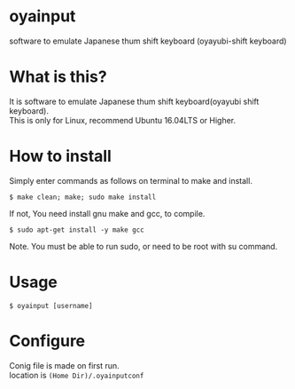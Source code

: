 # oyainput
software to emulate Japanese thum shift keyboard (oyayubi-shift keyboard)


# What is this?
It is software to emulate Japanese thum shift keyboard(oyayubi shift keyboard).  
This is only for Linux, recommend Ubuntu 16.04LTS or Higher.


# How to install
Simply enter commands as follows on terminal to make and install.

    $ make clean; make; sudo make install

If not, You need install gnu make and gcc, to compile.

    $ sudo apt-get install -y make gcc

Note. You must be able to run sudo, or need to be root with su command.


# Usage

    $ oyainput [username]


# Configure
Conig file is made on first run.   
location is  `(Home Dir)/.oyainputconf`


